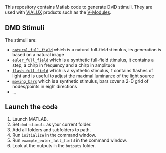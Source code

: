 This repository contains Matlab code to generate DMD stimuli. They are used
with [ViALUX](https://www.vialux.de/en/index.html) products such as the
[V-Modules](https://www.vialux.de/en/v-modules.html).


## DMD Stimuli

The stimuli are:
- [`natural_full_field`](sources/natural_full_field.m) which is a natural
  full-field stimulus, its generation is based on a natural image
- [`euler_full_field`](sources/euler_full_field/euler_full_field.m) which
  is a synthetic full-field stimulus, it contains a step, a chirp in
  frequency and a chirp in amplitude
- [`flash_full_field`](source/flash_full_field.m) which is a synthetic
  stimulus, it contains flashes of light and is useful to adjust the
  maximal luminance of the light source
- [`moving_bars`](sources/moving_bars/moving_bars.m) which is a synthetic
  stimulus, bars cover a 2-D grid of nodes/points in eight directions
- ...


## Launch the code

1. Launch MATLAB.
2. Set `dmd-stimuli` as your current folder.
3. Add all folders and subfolders to path.
4. Run `initialize` in the command window.
5. Run `example_euler_full_field` in the command window.
6. Look at the outputs in the `òutputs` folder.


